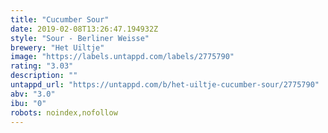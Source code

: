 ```yaml
---
title: "Cucumber Sour"
date: 2019-02-08T13:26:47.194932Z
style: "Sour - Berliner Weisse"
brewery: "Het Uiltje"
image: "https://labels.untappd.com/labels/2775790"
rating: "3.03"
description: ""
untappd_url: "https://untappd.com/b/het-uiltje-cucumber-sour/2775790"
abv: "3.0"
ibu: "0"
robots: noindex,nofollow
---
```

